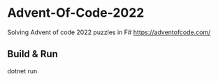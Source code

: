 # Advent-Of-Code-2022

Solving Advent of code 2022 puzzles in F#
https://adventofcode.com/

## Build & Run

dotnet run
